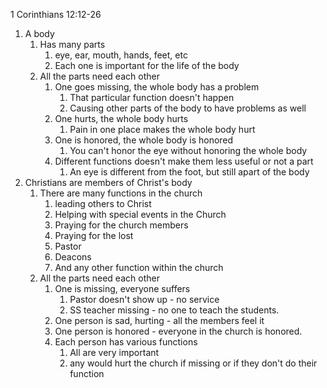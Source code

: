 1 Corinthians 12:12-26

1. A body
   1. Has many parts
      1. eye, ear, mouth, hands, feet, etc
      2. Each one is important for the life of the body
   2. All the parts need each other
      1. One goes missing, the whole body has a problem
         1. That particular function doesn't happen
         2. Causing other parts of the body to have problems as well
      2. One hurts, the whole body hurts
         1. Pain in one place makes the whole body hurt
      3. One is honored, the whole body is honored
         1. You can't honor the eye without honoring the whole body
      4. Different functions doesn't make them less useful or not a part
         1. An eye is different from the foot, but still apart of the body
2. Christians are members of Christ's body
   1. There are many functions in the church
      1. leading others to Christ
      2. Helping with special events in the Church
      3. Praying for the church members
      4. Praying for the lost
      5. Pastor
      6. Deacons
      7. And any other function within the church
   2. All the parts need each other
      1. One is missing, everyone suffers
         1. Pastor doesn't show up - no service
         2. SS teacher missing - no one to teach the students.
      2. One person is sad, hurting - all the members feel it
      3. One person is honored - everyone in the church is honored.
      4. Each person has various functions
         1. All are very important
         2. any would hurt the church if missing or if they don't do their function